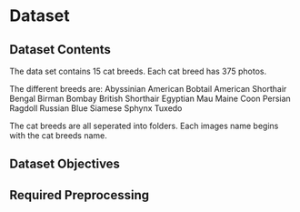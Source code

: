 # Dataset

## Dataset Contents


 The data set contains 15 cat breeds. Each cat breed has 375 photos.
 
 The different breeds are:
    Abyssinian
    American Bobtail
    American Shorthair
    Bengal
    Birman
    Bombay
    British Shorthair
    Egyptian Mau
    Maine Coon
    Persian
    Ragdoll
    Russian Blue
    Siamese
    Sphynx
    Tuxedo

The cat breeds are all seperated into folders. Each images name begins with the cat breeds name.





## Dataset Objectives




## Required Preprocessing
